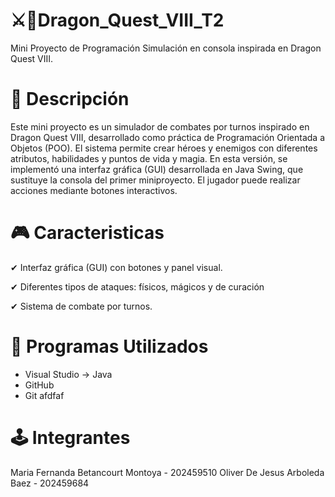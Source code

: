 # ⚔🗿Dragon_Quest_VIII_T2
Mini Proyecto de Programación
Simulación en consola inspirada en Dragon Quest VIII.

# 📌 Descripción
Este mini proyecto es un simulador de combates por turnos inspirado en Dragon Quest VIII, desarrollado como práctica de Programación Orientada a Objetos (POO).
El sistema permite crear héroes y enemigos con diferentes atributos, habilidades y puntos de vida y magia. En esta versión, se implementó una interfaz gráfica (GUI) desarrollada en Java Swing, que sustituye la consola del primer miniproyecto. El jugador puede realizar acciones mediante botones interactivos.

# 🎮 Caracteristicas

✔ Interfaz gráfica (GUI) con botones y panel visual.

✔ Diferentes tipos de ataques: físicos, mágicos y de curación

✔ Sistema de combate por turnos.

# 🔮 Programas Utilizados
- Visual Studio -> Java 
- GitHub 
- Git 
afdfaf

# 🕹 Integrantes

Maria Fernanda Betancourt Montoya - 202459510
Oliver De Jesus Arboleda Baez - 202459684
